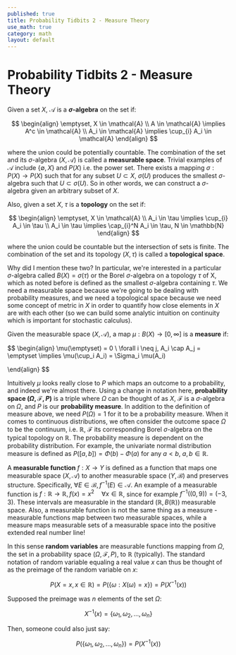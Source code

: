 ```yaml
---
published: true
title: Probability Tidbits 2 - Measure Theory
use_math: true
category: math
layout: default
---
```


# Probability Tidbits 2 - Measure Theory
Given a set $X$, $\mathcal{A}$ is a **$\sigma$-algebra** on the set if:

$$
\begin{align}
\emptyset, X \in \mathcal{A} \\
A \in \mathcal{A} \implies A^c \in \mathcal{A} \\
A_i \in \mathcal{A} \implies \cup_{i} A_i \in \mathcal{A}
\end{align}
$$

where the union could be potentially countable. The combination of the set and its $\sigma$-algebra $(X, \mathcal{A})$ is called a **measurable space**. Trivial examples of $\mathcal{A}$ include $\{\emptyset, X\}$ and $P(X)$ i.e. the power set. There exists a mapping $\sigma: P(X) \to P(X)$ such that for any subset $U \subset X$, $\sigma(U)$ produces the smallest $\sigma$-algebra such that $U \subset \sigma(U)$. So in other words, we can construct a $\sigma$-algebra given an arbitrary subset of $X$.

Also, given a set $X$, $\tau$ is a **topology** on the set if:

$$
\begin{align}
\emptyset, X \in \mathcal{A} \\
A_i \in \tau \implies \cup_{i} A_i \in \tau \\
A_i \in \tau \implies \cap_{i}^N A_i \in \tau, N \in \mathbb{N}
\end{align}
$$

where the union could be countable but the intersection of sets is finite. The combination of the set and its topology $(X, \tau)$ is called a **topological space**. 

Why did I mention these two? In particular, we're interested in a particular $\sigma$-algebra called $B(X) = \sigma(\tau)$ or the Borel $\sigma$-algebra on a topology $\tau$ of X, which as noted before is defined as the smallest $\sigma$-algebra containing $\tau$. We need a measurable space because we're going to be dealing with probability measures, and we need a topological space because we need some concept of metric in $X$ in order to quantify how close elements in $X$ are with each other (so we can build some analytic intuition on continuity which is important for stochastic calculus).

Given the measurable space $(X, \mathcal{A})$, a map $\mu: B(X) \to [0, \infty]$ is a **measure** if:

$$
\begin{align}
\mu(\emptyset) = 0 \\
\forall i \neq j, A_i \cap A_j = \emptyset \implies \mu(\cup_i A_i) = \Sigma_i \mu(A_i)

\end{align}
$$

Intuitively $\mu$ looks really close to $P$ which maps an outcome to a probability, and indeed we're almost there. Using a change in notation here, **probability space $(\Omega, \mathcal{F}, P)$** is a triple where $\Omega$ can be thought of as $X$, $\mathcal{F}$ is a $\sigma$-algebra on $\Omega$, and $P$ is our **probability measure**. In addition to the definition of measure above, we need $P(\Omega) = 1$ for it to be a probability measure. When it comes to continuous distributions, we often consider the outcome space $\Omega$ to be the continuum, i.e. $\mathbb{R}$, $\mathcal{F}$ its corresponding Borel $\sigma$-algebra on the typical topology on $\mathbb{R}$. The probability measure is dependent on the probability distribution. For example, the univariate normal distribution measure is defined as $P([a,b]) = \Phi(b) - \Phi(a)$ for any $a < b$, $a,b \in \mathbb{R}$.

A **measurable function** $f: X \to Y$ is defined as a function that maps one measurable space $(X, \mathcal{A})$ to another measurable space $(Y, \mathcal{B})$ and preserves structure. Specifically, $\forall E \in \mathcal{B}, f^{-1}(E) \in \mathcal{A}$. An example of a measurable function is $f:\mathbb{R} \to \mathbb{R}, f(x) = x^2 \quad \forall x \in \mathbb{R}$, since for example $f^{-1}((0, 9)) = (-3, 3)$. These intervals are measurable in the standard $(\mathbb{R}, B(\mathbb{R}))$ measurable space. Also, a measurable function is not the same thing as a measure - measurable functions map between two measurable spaces, while a measure maps measurable sets of a measurable space into the positive extended real number line!

In this sense **random variables** are measurable functions mapping from $\Omega$, the set in a probability space $(\Omega, \mathcal{F}, P)$, to $\mathbb{R}$ (typically). The standard notation of random variable equaling a real value $x$ can thus be thought of as the preimage of the random variable on $x$:

$$
P(X = x, x\in \mathbb{R}) = P(\{\omega : X(\omega) = x\}) = P(X^{-1}(x))
$$

Supposed the preimage was $n$ elements of the set $\Omega$:

$$
X^{-1}(x) = \{\omega_1, \omega_2, ..., \omega_n\}
$$

Then, someone could also just say:

$$
P(\{\omega_1, \omega_2, ..., \omega_n\}) = P(X^{-1}(x))
$$

<script src="https://utteranc.es/client.js" repo="OneRaynyDay/oneraynyday.github.io" issue-term="pathname" theme="github-light" crossorigin="anonymous" async> </script>
